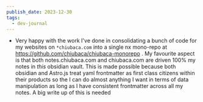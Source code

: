 ```yaml
---
publish_date: 2023-12-30
tags:
  - dev-journal
---
```

- Very happy with the work I've done in consolidating a bunch of code for my websites on `*chiubaca.com`  into a single nx mono-repo at https://github.com/chiubaca/chiubaca-monorepo  . My favourite aspect is that both notes.chiubaca.com and chiubaca.com are driven 100% my notes in _this_ obsidian vault. This is made possible because both obsidian and Astro.js treat yaml frontmatter as first class citizens within their products so the I can do almost anything I want in terms of data manipulation as long as I have consistent frontmatter across all my notes. A big write up of this is needed